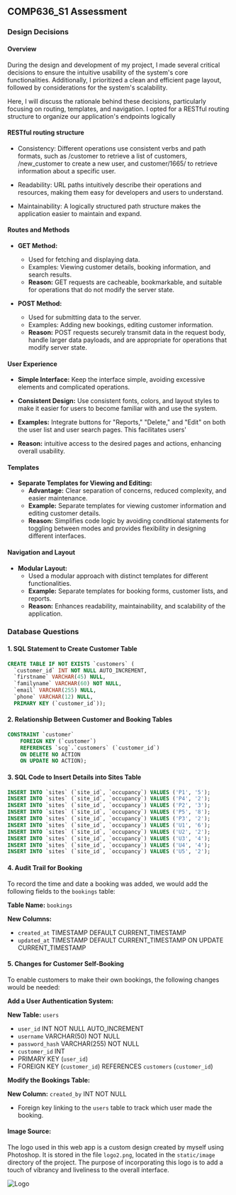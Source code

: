 ## COMP636_S1 Assessment

### Design Decisions

#### Overview
During the design and development of my project, I made several critical decisions to ensure the intuitive usability of the system's core functionalities. Additionally, I prioritized a clean and efficient page layout, followed by considerations for the system's scalability.

Here, I will discuss the rationale behind these decisions, particularly focusing on routing, templates, and navigation.
I opted for a RESTful routing structure to organize our application's endpoints logically 


#### RESTful routing structure


- Consistency: Different operations use consistent verbs and path formats, such as /customer to retrieve a list of customers,  /new_customer to create a new user, and customer/1665/ to retrieve information about a specific user.

- Readability: URL paths intuitively describe their operations and resources, making them easy for developers and users to understand.

- Maintainability: A logically structured path structure makes the application easier to maintain and expand.


#### Routes and Methods
- **GET Method:**
  - Used for fetching and displaying data.
  - Examples: Viewing customer details, booking information, and search results.
  - **Reason:** GET requests are cacheable, bookmarkable, and suitable for operations that do not modify the server state.

- **POST Method:**
  - Used for submitting data to the server.
  - Examples: Adding new bookings, editing customer information.
  - **Reason:** POST requests securely transmit data in the request body, handle larger data payloads, and are appropriate for operations that modify server state.


#### User Experience
- **Simple Interface:** Keep the interface simple, avoiding excessive elements and complicated operations.

- **Consistent Design:** Use consistent fonts, colors, and layout styles to make it easier for users to become familiar with and use the system.
- **Examples:**  Integrate buttons for "Reports," "Delete," and "Edit" on both the user list and user search pages. This facilitates users' 
 - **Reason:** intuitive access to the desired pages and actions, enhancing overall usability.


#### Templates
- **Separate Templates for Viewing and Editing:**
  - **Advantage:** Clear separation of concerns, reduced complexity, and easier maintenance.
  - **Example:** Separate templates for viewing customer information and editing customer details. 
  - **Reason:** Simplifies code logic by avoiding conditional statements for toggling between modes and provides flexibility in designing different interfaces.

#### Navigation and Layout
- **Modular Layout:**
  - Used a modular approach with distinct templates for different functionalities.
  - **Example:** Separate templates for booking forms, customer lists, and reports.
  - **Reason:** Enhances readability, maintainability, and scalability of the application.



### Database Questions

#### 1. SQL Statement to Create Customer Table
```sql
CREATE TABLE IF NOT EXISTS `customers` (
  `customer_id` INT NOT NULL AUTO_INCREMENT,
  `firstname` VARCHAR(45) NULL,
  `familyname` VARCHAR(60) NOT NULL,
  `email` VARCHAR(255) NULL,
  `phone` VARCHAR(12) NULL,
  PRIMARY KEY (`customer_id`));

```

#### 2. Relationship Between Customer and Booking Tables
```sql
CONSTRAINT `customer`
    FOREIGN KEY (`customer`)
    REFERENCES `scg`.`customers` (`customer_id`)
    ON DELETE NO ACTION
    ON UPDATE NO ACTION);

```


#### 3. SQL Code to Insert Details into Sites Table

```sql
INSERT INTO `sites` (`site_id`, `occupancy`) VALUES ('P1', '5');
INSERT INTO `sites` (`site_id`, `occupancy`) VALUES ('P4', '2');
INSERT INTO `sites` (`site_id`, `occupancy`) VALUES ('P2', '3');
INSERT INTO `sites` (`site_id`, `occupancy`) VALUES ('P5', '8');
INSERT INTO `sites` (`site_id`, `occupancy`) VALUES ('P3', '2');
INSERT INTO `sites` (`site_id`, `occupancy`) VALUES ('U1', '6');
INSERT INTO `sites` (`site_id`, `occupancy`) VALUES ('U2', '2');
INSERT INTO `sites` (`site_id`, `occupancy`) VALUES ('U3', '4');
INSERT INTO `sites` (`site_id`, `occupancy`) VALUES ('U4', '4');
INSERT INTO `sites` (`site_id`, `occupancy`) VALUES ('U5', '2');

```


#### 4. Audit Trail for Booking
To record the time and date a booking was added, we would add the following fields to the `bookings` table:

**Table Name:** `bookings`

**New Columns:**
- `created_at` TIMESTAMP DEFAULT CURRENT_TIMESTAMP
- `updated_at` TIMESTAMP DEFAULT CURRENT_TIMESTAMP ON UPDATE CURRENT_TIMESTAMP

#### 5. Changes for Customer Self-Booking
To enable customers to make their own bookings, the following changes would be needed:

**Add a User Authentication System:**

**New Table:** `users`
- `user_id` INT NOT NULL AUTO_INCREMENT
- `username` VARCHAR(50) NOT NULL
- `password_hash` VARCHAR(255) NOT NULL
- `customer_id` INT
- PRIMARY KEY (`user_id`)
- FOREIGN KEY (`customer_id`) REFERENCES `customers` (`customer_id`)

**Modify the Bookings Table:**

**New Column:** `created_by` INT NOT NULL
- Foreign key linking to the `users` table to track which user made the booking.


#### Image Source:

The logo used in this web app is a custom design created by myself using Photoshop. It is stored in the file `logo2.png`, located in the `static/image` directory of the project. The purpose of incorporating this logo is to add a touch of vibrancy and liveliness to the overall interface.
  
![Logo](static/image/logo2.png)



